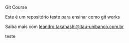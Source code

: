 Git Course


Este é um repositório teste para ensinar como git works

Saiba mais com leandro.takahashi@itau-unibanco.com.br



teste
